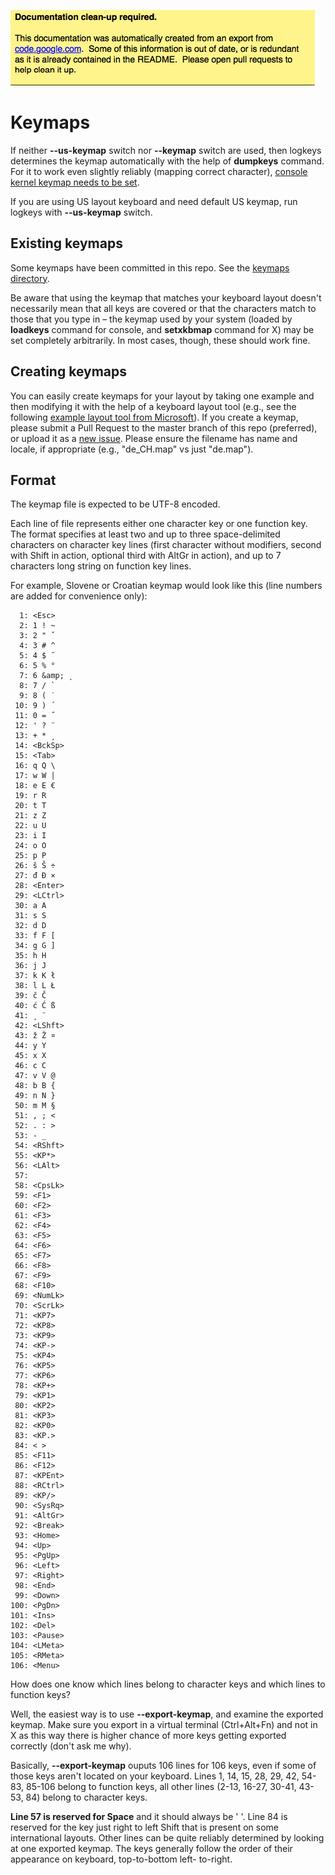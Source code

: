 ![warning](./docs_warning.png)

# Keymaps

If neither **--us-keymap** switch nor **--keymap** switch are used, then logkeys determines the keymap automatically with the help of **dumpkeys** command. For it to work even slightly reliably (mapping correct character), [console kernel keymap needs to be set](Documentation#Installation.md).

If you are using US layout keyboard and need default US keymap, run logkeys with **--us-keymap** switch.

## Existing keymaps

Some keymaps have been committed in this repo.  See the [keymaps directory](../keymaps).

Be aware that using the keymap that matches your keyboard layout doesn't necessarily mean that all keys are covered or that the characters match to those that you type in – the keymap used by your system (loaded by **loadkeys** command for console, and **setxkbmap** command for X) may be set completely arbitrarily. In most cases, though, these should work fine.

## Creating keymaps

You can easily create keymaps for your layout by taking one example
and then modifying it with the help of a keyboard layout tool (e.g.,
see the following [example layout tool from
Microsoft](http://msdn.microsoft.com/en-us/goglobal/bb964651.aspx)).
If you create a keymap, please submit a Pull Request to the master
branch of this repo (preferred), or upload it as a [new
issue](https://github.com/kernc/logkeys/issues).  Please ensure the
filename has name and locale, if appropriate (e.g., "de_CH.map" vs
just "de.map").

## Format

The keymap file is expected to be UTF-8 encoded.

Each line of file represents either one character key or one function
key.  The format specifies at least two and up to three
space-delimited characters on character key lines (first character
without modifiers, second with Shift in action, optional third with
AltGr in action), and up to 7 characters long string on function key
lines.

For example, Slovene or Croatian keymap would look like this (line
numbers are added for convenience only):

```
  1: <Esc>
  2: 1 ! ~
  3: 2 " ˇ
  4: 3 # ^
  5: 4 $ ˘
  6: 5 % °
  7: 6 &amp; ˛
  8: 7 / `
  9: 8 ( ˙
 10: 9 ) ´
 11: 0 = ˝
 12: ' ? ¨
 13: + * ¸
 14: <BckSp>
 15: <Tab>
 16: q Q \
 17: w W |
 18: e E €
 19: r R
 20: t T
 21: z Z
 22: u U
 23: i I
 24: o O
 25: p P
 26: š Š ÷
 27: đ Đ ×
 28: <Enter>
 29: <LCtrl>
 30: a A
 31: s S
 32: d D
 33: f F [
 34: g G ]
 35: h H
 36: j J
 37: k K ł
 38: l L Ł
 39: č Č
 40: ć Ć ß
 41: ¸ ¨
 42: <LShft>
 43: ž Ž ¤
 44: y Y
 45: x X
 46: c C
 47: v V @
 48: b B {
 49: n N }
 50: m M §
 51: , ; <
 52: . : >
 53: - _
 54: <RShft>
 55: <KP*>
 56: <LAlt>
 57:
 58: <CpsLk>
 59: <F1>
 60: <F2>
 61: <F3>
 62: <F4>
 63: <F5>
 64: <F6>
 65: <F7>
 66: <F8>
 67: <F9>
 68: <F10>
 69: <NumLk>
 70: <ScrLk>
 71: <KP7>
 72: <KP8>
 73: <KP9>
 74: <KP->
 75: <KP4>
 76: <KP5>
 77: <KP6>
 78: <KP+>
 79: <KP1>
 80: <KP2>
 81: <KP3>
 82: <KP0>
 83: <KP.>
 84: < >
 85: <F11>
 86: <F12>
 87: <KPEnt>
 88: <RCtrl>
 89: <KP/>
 90: <SysRq>
 91: <AltGr>
 92: <Break>
 93: <Home>
 94: <Up>
 95: <PgUp>
 96: <Left>
 97: <Right>
 98: <End>
 99: <Down>
100: <PgDn>
101: <Ins>
102: <Del>
103: <Pause>
104: <LMeta>
105: <RMeta>
106: <Menu>
```

How does one know which lines belong to character keys and which lines to function keys?

Well, the easiest way is to use **--export-keymap**, and examine the exported keymap.
Make sure you export in a virtual terminal (Ctrl+Alt+Fn) and not in X as this way there is higher chance of more keys getting exported correctly (don't ask me why).

Basically, **--export-keymap** ouputs 106 lines for 106 keys, even if some of those keys
aren't located on your keyboard. Lines 1, 14, 15, 28, 29, 42, 54-83,  85-106  belong
to  function keys, all other lines (2-13, 16-27, 30-41, 43-53, 84) belong to character keys.

**Line 57 is reserved for Space** and it should always be ' '. Line 84 is reserved for
the  key  just  right  to  left Shift that is present on some international layouts.
Other lines can be quite reliably determined by looking at one exported keymap.  The
keys generally follow the order of their appearance on keyboard, top-to-bottom left-
to-right.
